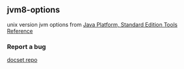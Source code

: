 ## jvm8-options

unix version jvm options from [Java Platform, Standard Edition Tools Reference](https://docs.oracle.com/javase/8/docs/technotes/tools/unix/java.html)

### Report a bug

[docset repo](https://github.com/codepiano/dash)
